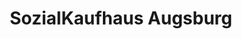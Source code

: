 ---
title: "SozialKaufhaus Augsburg"
url: /augsburg/sozialkaufhaus-augsburg/
shop: Gebrauchtwaren
---